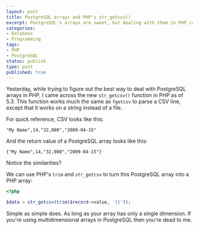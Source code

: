 ```yaml
---
layout: post
title: PostgreSQL arrays and PHP's str_getcsv()
excerpt: PostgreSQL's arrays are sweet, but dealing with them in PHP can be a PITA. I cheat.
categories:
- Database
- Programming
tags:
- PHP
- PostgreSQL
status: publish
type: post
published: true
---
```


Yesterday, while trying to figure out the best way to deal with PostgreSQL arrays in PHP, I came across the new
`str_getcsv()` function in PHP as of 5.3. This function works much the same as `fgetcsv` to parse a CSV line, except
that it works on a string instead of a file.

For quick reference, CSV looks like this:

```text
"My Name",14,"32,000","2009-04-15"
```

And the return value of a PostgreSQL array looks like this:

```text
{"My Name",14,"32,000","2009-04-15"}
```

Notice the similarities?

We can use PHP's `trim` and `str_getcsv` to turn this PostgreSQL array into a PHP array:

```php
<?php

$data = str_getcsv(trim($record->value, '{}'));
```

Simple as simple does. As long as your array has only a single dimension. If you're using multidimensional arrays in
PostgreSQL then you're dead to me.
